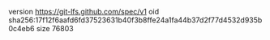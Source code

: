 version https://git-lfs.github.com/spec/v1
oid sha256:17f12f6aafd6fd37523631b40f3b8ffe24a1fa44b37d2f77d4532d935b0c4eb6
size 76803
